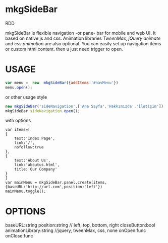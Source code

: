 # mkgSideBar

RDD

mkgSideBar is flexible navigation -or pane- bar for mobile and  web UI. It based on native js and css. Animation libraries *TweenMax*, *jQuery animate* and *css animation* are also optional. You can easily set up navigation items or custom html content. then u just need  trigger to open.


USAGE
=======
```js
var menu =  new  mkgSideBar({addItems:'#navMenu'})
menu.open();
```


or other usage style
```js
new mkgSideBar('sideNavigation',['Ana Sayfa','Hakkımızda','İletişim']) //automatic creates links
mkgSideBar.sideNavigation.open();
```

with options
```
var items=[
{
    text:'Index Page',
    link:'/',
    nofollow:true
},
{
    text:'About Us',
    link:'aboutus.html',
    title:'Our Company'
}
]
var mainMenu = mkgSideBar.panel.create(items,{baseURL:'http://url.com',position:'left'})
mainMenu.toggle();
```


OPTIONS
=======
baseURL:string
position:string // left, top, bottom, right
closeButton:bool
animationLibrary:string //jquery, tweenMax, css, none
onOpen:func
onClose:func
